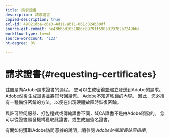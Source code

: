 ```yaml
---
title: 請求證書
description: 請求證書
copied-description: true
exl-id: 49021dba-c6e3-4d11-ab11-061c824b30df
source-git-commit: be43bbbd1051886c8979ff590a3197b2a7249b6a
workflow-type: tm+mt
source-wordcount: '123'
ht-degree: 0%

---
```


# 請求證書{#requesting-certificates}

註冊是向Adobe請求證書的過程。 您可以生成密鑰並建立發送到Adobe的請求。 Adobe然後生成證書並將其發回給您。 Adobe不知道私鑰的內容。 因此，您必須有一種備份密鑰的方法，以便在出現硬體故障時恢復密鑰。

與許可證伺服器、打包程式或傳輸證書不同，域CA證書不是由Adobe頒發的。 您可以從證書頒發機構獲取此證書，或生成自簽名證書。

有關如何獲取Adobe訪問憑據的說明，請參閱 *Adobe訪問證書註冊指南*。
